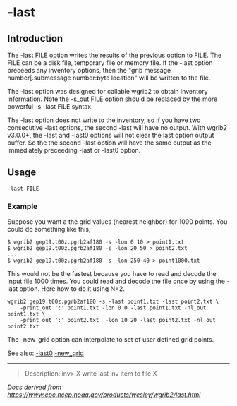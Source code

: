 # -last

## Introduction

The -last FILE option writes the results of the previous option
to FILE. The FILE can be a disk file, temporary file or memory file. If
the -last option preceeds any inventory options, then the
"grib message number[.submessage number:byte location" will be written to the file.

The -last option was designed for callable wgrib2 to obtain
inventory information.
Note the -s_out FILE option should be replaced by the
more powerful -s -last FILE syntax.

The -last option does not write to the inventory, so
if you have two consecutive -last options, the second
-last will have no output. With wgrib2 v3.0.0+, the
-last and -last0 options will
not clear the last option output buffer.
So the the second -last option will have the same output
as the immediately preceeding -last or -last0
option.

## Usage

```
-last FILE
```

### Example

Suppose you want a the grid values (nearest neighbor) for 1000 points. You could
do something like this,

```
$ wgrib2 gep19.t00z.pgrb2af180 -s -lon 0 10 > point1.txt
$ wgrib2 gep19.t00z.pgrb2af180 -s -lon 20 50 > point2.txt
...
$ wgrib2 gep19.t00z.pgrb2af180 -s -lon 250 40 > point1000.txt
```

This would not be the fastest because you have to read and decode
the input file 1000 times. You could read and decode the file once
by using the -last option. Here how to do it using N=2.

```
wgrib2 gep19.t00z.pgrb2af180 -s -last point1.txt -last point2.txt \
    -print_out ':' point1.txt -lon 0 0 -last point1.txt -nl_out point1.txt \
    -print_out ':' point2.txt  -lon 10 20 -last point2.txt -nl_out point2.txt
```

The -new_grid option can interpolate to set of
user defined grid points.

See also:
[-last0](./last0.md)
[-new_grid](./new_grid.md)

---

> Description: inv> X write last inv item to file X

_Docs derived from <https://www.cpc.ncep.noaa.gov/products/wesley/wgrib2/last.html>_
